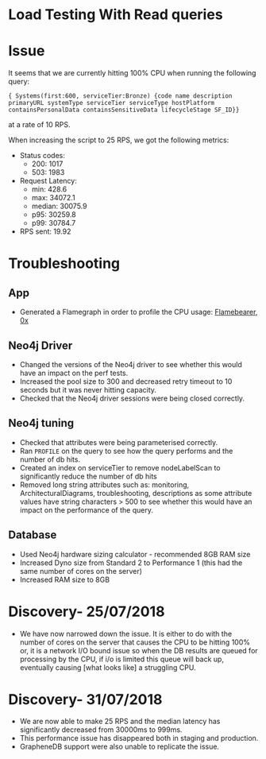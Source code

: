 # Load Testing With Read queries

# Issue

It seems that we are currently hitting 100% CPU when running the following query:

```
{ Systems(first:600, serviceTier:Bronze) {code name description primaryURL systemType serviceTier serviceType hostPlatform containsPersonalData containsSensitiveData lifecycleStage SF_ID}}
```

at a rate of 10 RPS.

When increasing the script to 25 RPS, we got the following metrics:

-   Status codes:
    -   200: 1017
    -   503: 1983
-   Request Latency:
    -   min: 428.6
    -   max: 34072.1
    -   median: 30075.9
    -   p95: 30259.8
    -   p99: 30784.7
-   RPS sent: 19.92

# Troubleshooting

## App

-   Generated a Flamegraph in order to profile the CPU usage: [Flamebearer](https://github.com/mapbox/flamebearer), [0x](https://github.com/davidmarkclements/0x)

## Neo4j Driver

-   Changed the versions of the Neo4j driver to see whether this would have an impact on the perf tests.
-   Increased the pool size to 300 and decreased retry timeout to 10 seconds but it was never hitting capacity.
-   Checked that the Neo4j driver sessions were being closed correctly.

## Neo4j tuning

-   Checked that attributes were being parameterised correctly.
-   Ran `PROFILE` on the query to see how the query performs and the number of db hits.
-   Created an index on serviceTier to remove nodeLabelScan to significantly reduce the number of db hits
-   Removed long string attributes such as: monitoring, ArchitecturalDiagrams, troubleshooting, descriptions as some attribute values have string characters > 500 to see whether this would have an impact on the performance of the query.

## Database

-   Used Neo4j hardware sizing calculator - recommended 8GB RAM size
-   Increased Dyno size from Standard 2 to Performance 1 (this had the same number of cores on the server)
-   Increased RAM size to 8GB

# Discovery- 25/07/2018

-   We have now narrowed down the issue. It is either to do with the number of cores on the server that causes the CPU to be hitting 100% or, it is a network I/O bound issue so when the DB results are queued for processing by the CPU, if i/o is limited this queue will back up, eventually causing [what looks like] a struggling CPU.

# Discovery- 31/07/2018

-   We are now able to make 25 RPS and the median latency has significantly decreased from 30000ms to 999ms.
-   This performance issue has disappeared both in staging and production.
-   GrapheneDB support were also unable to replicate the issue.
